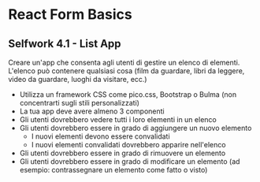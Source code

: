 # React Form Basics
## Selfwork 4.1 - List App

Creare un'app che consenta agli utenti di gestire un elenco di elementi. L'elenco può contenere qualsiasi cosa (film da guardare, libri da leggere, video da guardare, luoghi da visitare, ecc.)

* Utilizza un framework CSS come pico.css, Bootstrap o Bulma (non concentrarti sugli stili personalizzati)
* La tua app deve avere almeno 3 componenti
* Gli utenti dovrebbero vedere tutti i loro elementi in un elenco
* Gli utenti dovrebbero essere in grado di aggiungere un nuovo elemento
   * I nuovi elementi devono essere convalidati
   * I nuovi elementi convalidati dovrebbero apparire nell'elenco
* Gli utenti dovrebbero essere in grado di rimuovere un elemento
* Gli utenti dovrebbero essere in grado di modificare un elemento (ad esempio: contrassegnare un elemento come fatto o visto)
